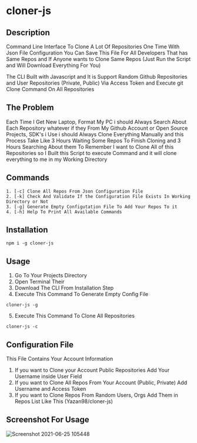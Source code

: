 # cloner-js

## Description
Command Line Interface To Clone A Lot Of Repositories One Time With Json File Configuration You Can Save This File For All Developers That has Same Repos and If Anyone wants to Clone Same Repos (Just Run the Script and Will Download Everything For You)

The CLI Built with Javascript and It is Support Random Github Repositories and User Repositories (Private, Public) Via Access Token and Execute git Clone Command On All Repositories

## The Problem
Each Time I Get New Laptop, Format My PC i should Always Search About Each Repository whatever if they From My Github Account or Open Source Projects, SDK's i Use i should Always Clone Everything Manually and this Process Take Like 3 Hours Waiting Some Repos To Finish Cloning and 3 Hours Searching About them To Remember I want to Clone All of this Repositories so I Built this Script to execute Command and it will clone everything to me in my Working Directory

## Commands
```
1. [-c] Clone All Repos From Json Configuration File
2. [-k] Check And Validate If the Configuration File Exists In Working Directory or Not
3. [-g] Generate Empty Configutation File To Add Your Repos To it
4. [-h] Help To Print All Available Commands
```

## Installation
```
npm i -g cloner-js
```

## Usage
1. Go To Your Projects Directory
2. Open Terminal Their
3. Download The CLI From Installation Step
4. Execute This Command To Generate Empty Config File
```
cloner-js -g 
```
5. Execute This Command To Clone All Repositories
```
cloner-js -c
```

## Configuration File
This File Contains Your Account Information
1. If you want to Clone your Account Public Repositories Add Your Username inside User Field
2. If you want to Clone All Repos From Your Account (Public, Private) Add Username and Access Token
3. If you want to Clone Repos From Random Users, Orgs Add Them in Repos List Like This (Yazan98/cloner-js)

## Screenshot For Usage
![Screenshot 2021-06-25 105448](https://user-images.githubusercontent.com/29167110/123390635-ca93c700-d5a3-11eb-8842-b464c7793bb3.jpg)
